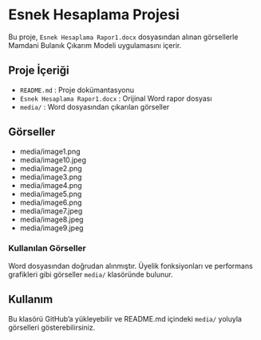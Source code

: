 # Esnek Hesaplama Projesi

Bu proje, `Esnek Hesaplama Rapor1.docx` dosyasından alınan görsellerle Mamdani Bulanık Çıkarım Modeli uygulamasını içerir.

## Proje İçeriği

- `README.md`                       : Proje dokümantasyonu
- `Esnek Hesaplama Rapor1.docx`      : Orijinal Word rapor dosyası
- `media/`                          : Word dosyasından çıkarılan görseller

## Görseller

- media/image1.png
- media/image10.jpeg
- media/image2.png
- media/image3.png
- media/image4.png
- media/image5.png
- media/image6.png
- media/image7.jpeg
- media/image8.jpeg
- media/image9.jpeg


### Kullanılan Görseller

Word dosyasından doğrudan alınmıştır. Üyelik fonksiyonları ve performans grafikleri gibi görseller `media/` klasöründe bulunur.

## Kullanım

Bu klasörü GitHub’a yükleyebilir ve README.md içindeki `media/` yoluyla görselleri gösterebilirsiniz.

